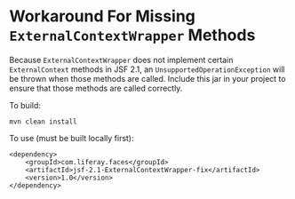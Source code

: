 # Workaround For Missing `ExternalContextWrapper` Methods

Because `ExternalContextWrapper` does not implement certain `ExternalContext` methods in JSF 2.1, an `UnsupportedOperationException` will be thrown when those methods are called. Include this jar in your project to ensure that those methods are called correctly. 

To build:

    mvn clean install

To use (must be built locally first):

    <dependency>
        <groupId>com.liferay.faces</groupId>
        <artifactId>jsf-2.1-ExternalContextWrapper-fix</artifactId>
        <version>1.0</version>
    </dependency>
